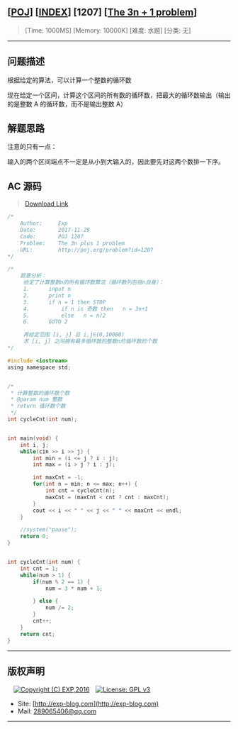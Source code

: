 ## [[POJ](http://poj.org/)] [[INDEX](https://github.com/lyy289065406/POJ-Solving-Reports)] [1207] [[The 3n + 1 problem](http://poj.org/problem?id=1207)]

> [Time: 1000MS] [Memory: 10000K] [难度: 水题] [分类: 无]

------

## 问题描述

根据给定的算法，可以计算一个整数的循环数

现在给定一个区间，计算这个区间的所有数的循环数，把最大的循环数输出（输出的是整数 A 的循环数，而不是输出整数 A）


## 解题思路

注意的只有一点：

输入的两个区间端点不一定是从小到大输入的，因此要先对这两个数排一下序。

## AC 源码

> [Download Link](/reports/POJ1207-The%203n%20plus%201%20problem/src)


```c
/*
	Author:     Exp
	Date:       2017-11-29
	Code:       POJ 1207
	Problem:    The 3n plus 1 problem
	URL:		http://poj.org/problem?id=1207
*/

/*
	题意分析：
	 给定了计算整数n的所有循环数算法（循环数列包括n自身）：
	 1. 	 input n
	 2. 	 print n
	 3. 	 if n = 1 then STOP
	 4. 		 if n is 奇数 then   n = 3n+1
	 5. 		 else   n = n/2
	 6. 	 GOTO 2

	 再给定范围 [i, j] 且 i,j∈(0,10000)
	 求 [i, j] 之间拥有最多循环数的整数n的循环数的个数
*/

#include <iostream>
using namespace std;


/* 
 * 计算整数的循环数个数
 * @param num 整数
 * return 循环数个数
 */
int cycleCnt(int num);


int main(void) {
	int i, j;
	while(cin >> i >> j) {
		int min = (i <= j ? i : j);
		int max = (i > j ? i : j);

		int maxCnt = -1;
		for(int n = min; n <= max; n++) {
			int cnt = cycleCnt(n);
			maxCnt = (maxCnt < cnt ? cnt : maxCnt);
		}
		cout << i << " " << j << " " << maxCnt << endl;
	}

	//system("pause");
	return 0;
}


int cycleCnt(int num) {
	int cnt = 1;
	while(num > 1) {
		if(num % 2 == 1) {
			num = 3 * num + 1;

		} else {
			num /= 2;
		}
		cnt++;
	}
	return cnt;
}
```

------

## 版权声明

　[![Copyright (C) EXP,2016](https://img.shields.io/badge/Copyright%20(C)-EXP%202016-blue.svg)](http://exp-blog.com)　[![License: GPL v3](https://img.shields.io/badge/License-GPL%20v3-blue.svg)](https://www.gnu.org/licenses/gpl-3.0)
  

- Site: [http://exp-blog.com](http://exp-blog.com) 
- Mail: <a href="mailto:289065406@qq.com?subject=[EXP's Github]%20Your%20Question%20（请写下您的疑问）&amp;body=What%20can%20I%20help%20you?%20（需要我提供什么帮助吗？）">289065406@qq.com</a>


------
